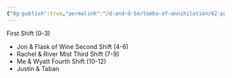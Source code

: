```yaml
---
{"dg-publish":true,"permalink":"/d-and-d-5e/tombs-of-annihilation/02-party-members/standard-group-watch/","noteIcon":"","created":"2025-07-30T20:00:08.759-05:00","updated":"2025-08-06T10:52:46.412-05:00"}
---
```



First Shift (0-3)
- Jon & Flask of Wine
Second Shift (4-6)
- Rachel & River Mist
Third Shift (7-9)
- Me & Wyatt
Fourth Shift (10-12)
- Justin & Taban